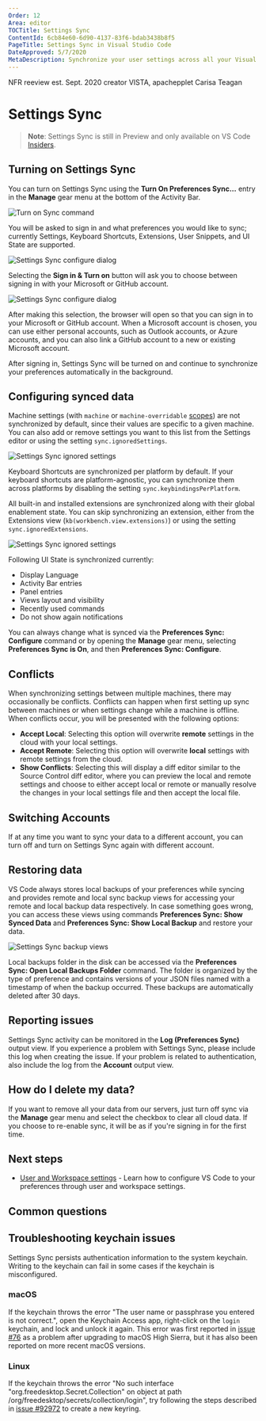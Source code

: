 ```yaml
---
Order: 12
Area: editor
TOCTitle: Settings Sync
ContentId: 6cb84e60-6d90-4137-83f6-bdab3438b8f5
PageTitle: Settings Sync in Visual Studio Code
DateApproved: 5/7/2020
MetaDescription: Synchronize your user settings across all your Visual Studio Code instances.
---
```

NFR reeview est. Sept. 2020 creator VISTA, apachepplet Carisa Teagan

# Settings Sync

>**Note**: Settings Sync is still in Preview and only available on VS Code [Insiders](/insiders).

## Turning on Settings Sync

You can turn on Settings Sync using the **Turn On Preferences Sync...** entry in the **Manage** gear menu at the bottom of the Activity Bar.

![Turn on Sync command](images/settings-sync/turn-on-sync.png)

You will be asked to sign in and what preferences you would like to sync; currently Settings, Keyboard Shortcuts, Extensions, User Snippets, and UI State are supported.

![Settings Sync configure dialog](images/settings-sync/sync-configure.png)

Selecting the **Sign in & Turn on** button will ask you to choose between signing in with your Microsoft or GitHub account.

![Settings Sync configure dialog](images/settings-sync/sync-accounts.png)

After making this selection, the browser will open so that you can sign in to your Microsoft or GitHub account. When a Microsoft account is chosen, you can use either personal accounts, such as Outlook accounts, or Azure accounts, and you can also link a GitHub account to a new or existing Microsoft account.

After signing in, Settings Sync will be turned on and continue to synchronize your preferences automatically in the background.

## Configuring synced data

Machine settings (with `machine` or `machine-overridable` [scopes](/updates/v1_34.md#machinespecific-settings)) are not synchronized by default, since their values are specific to a given machine. You can also add or remove settings you want to this list from the Settings editor or using the setting `sync.ignoredSettings`.

![Settings Sync ignored settings](images/settings-sync/sync-ignored-settings.png)

Keyboard Shortcuts are synchronized per platform by default. If your keyboard shortcuts are platform-agnostic, you can synchronize them across platforms by disabling the setting `sync.keybindingsPerPlatform`.

All built-in and installed extensions are synchronized along with their global enablement state. You can skip synchronizing an extension, either from the Extensions view (`kb(workbench.view.extensions)`) or using the setting `sync.ignoredExtensions`.

![Settings Sync ignored settings](images/settings-sync/sync-ignored-extensions.png)

Following UI State is synchronized currently:

* Display Language
* Activity Bar entries
* Panel entries
* Views layout and visibility
* Recently used commands
* Do not show again notifications

You can always change what is synced via the **Preferences Sync: Configure** command or by opening the **Manage** gear menu, selecting **Preferences Sync is On**, and then **Preferences Sync: Configure**.

## Conflicts

When synchronizing settings between multiple machines, there may occasionally be conflicts. Conflicts can happen when first setting up sync between machines or when settings change while a machine is offline. When conflicts occur, you will be presented with the following options:

* **Accept Local**: Selecting this option will overwrite **remote** settings in the cloud with your local settings.
* **Accept Remote**: Selecting this option will overwrite **local** settings with remote settings from the cloud.
* **Show Conflicts**: Selecting this will display a diff editor similar to the Source Control diff editor, where you can preview the local and remote settings and choose to either accept local or remote or manually resolve the changes in your local settings file and then accept the local file.

## Switching Accounts

If at any time you want to sync your data to a different account, you can turn off and turn on Settings Sync again with different account.

## Restoring data

VS Code always stores local backups of your preferences while syncing and provides remote and local sync backup views for accessing your remote and local backup data respectively. In case something goes wrong, you can access these views using commands **Preferences Sync: Show Synced Data** and **Preferences Sync: Show Local Backup** and restore your data.

![Settings Sync backup views](images/settings-sync/sync-backup-views.png)

Local backups folder in the disk can be accessed via the **Preferences Sync: Open Local Backups Folder** command. The folder is organized by the type of preference and contains versions of your JSON files named with a timestamp of when the backup occurred. These backups are automatically deleted after 30 days.

## Reporting issues

Settings Sync activity can be monitored in the **Log (Preferences Sync)** output view. If you experience a problem with Settings Sync, please include this log when creating the issue. If your problem is related to authentication, also include the log from the **Account** output view.

## How do I delete my data?

If you want to remove all your data from our servers, just turn off sync via the **Manage** gear menu and select the checkbox to clear all cloud data. If you choose to re-enable sync, it will be as if you're signing in for the first time.

## Next steps

* [User and Workspace settings](/docs/getstarted/settings.md) - Learn how to configure VS Code to your preferences through user and workspace settings.

## Common questions

## Troubleshooting keychain issues

Settings Sync persists authentication information to the system keychain. Writing to the keychain can fail in some cases if the keychain is misconfigured.

### macOS

If the keychain throws the error "The user name or passphrase you entered is not correct.", open the Keychain Access app, right-click on the `login` keychain, and lock and unlock it again. This error was first reported in [issue #76](https://github.com/atom/node-keytar/issues/76) as a problem after upgrading to macOS High Sierra, but it has also been reported on more recent macOS versions.

### Linux

If the keychain throws the error "No such interface "org.freedesktop.Secret.Collection" on object at path /org/freedesktop/secrets/collection/login", try following the steps described in [issue #92972](https://github.com/microsoft/vscode/issues/92972#issuecomment-602919353) to create a new keyring.

